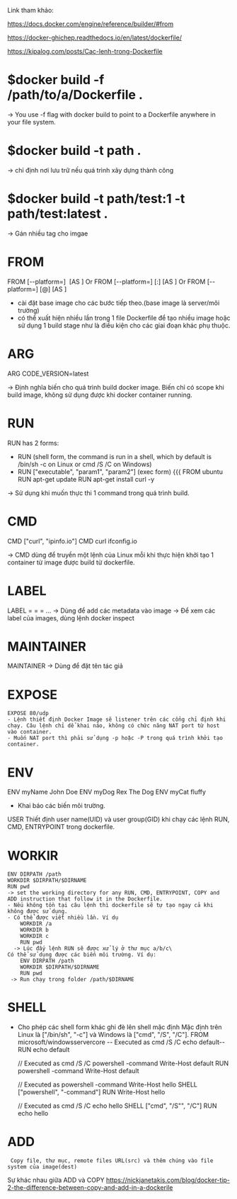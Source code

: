 Link tham khảo:

https://docs.docker.com/engine/reference/builder/#from

https://docker-ghichep.readthedocs.io/en/latest/dockerfile/

https://kipalog.com/posts/Cac-lenh-trong-Dockerfile

# $docker build -f /path/to/a/Dockerfile .
-> You use -f flag with docker build to point to a Dockerfile anywhere in your file system.

# $docker build -t path .
-> chỉ định nơi lưu trữ nếu quá trình xây dựng thành công

# $docker build -t path/test:1 -t path/test:latest .
-> Gán nhiều tag cho imgae

# FROM
FROM [--platform=<platform>] <image> [AS <name>]
Or
FROM [--platform=<platform>] <image>[:<tag>] [AS <name>]
Or
FROM [--platform=<platform>] <image>[@<digest>] [AS <name>]

  - cài đặt base image cho các bước tiếp theo.(base image là server/môi trường) 
  - có thể xuất hiện nhiều lần trong 1 file Dockerfile để tạo nhiều image hoặc sử dụng 1 build stage như là điều kiện cho các giai đoạn khác phụ thuộc.

# ARG
  ARG  CODE_VERSION=latest
  
  -> Định nghĩa biến cho quá trình build docker image. Biến chỉ có scope khi build image, không sử dụng được khi docker container running.

# RUN
RUN has 2 forms:
  - RUN <command> (shell form, the command is run in a shell, which by default is /bin/sh -c on Linux or cmd /S /C on Windows)
  - RUN ["executable", "param1", "param2"] (exec form)
  {{{
    FROM ubuntu
    RUN apt-get update
    RUN apt-get install curl -y
 
  -> Sử dụng khi muốn thực thi 1 command trong quá trình build.
  
# CMD
  CMD ["curl", "ipinfo.io"]
  CMD curl ifconfig.io
  
  -> CMD dùng để truyền một lệnh của Linux mỗi khi thực hiện khởi tạo 1 container từ image được build từ dockerfile.
  
# LABEL
  LABEL <key>=<value> <key>=<value> <key>=<value> ...
  -> Dùng để add các metadata vào image
  -> Để xem các label của images, dùng lệnh docker inspect 
 
# MAINTAINER
  MAINTAINER <name>
  -> Dùng để đặt tên tác giả
  
# EXPOSE
    EXPOSE 80/udp
    - Lệnh thiết định Docker Image sẽ listener trên các cổng chỉ định khi chạy. Câu lệnh chỉ dể khai náo, không có chức năng NAT port từ host vào container.
    - Muốn NAT port thì phải sử dụng -p hoặc -P trong quá trình khởi tạo container.
    
# ENV
  ENV myName John Doe
  ENV myDog Rex The Dog
  ENV myCat fluffy
  
  - Khai báo các biến môi trường.
  
USER
  Thiết định user name(UID) và user group(GID) khi chạy các lệnh RUN, CMD, ENTRYPOINT trong dockerfile.
  
# WORKIR
    ENV DIRPATH /path
    WORKDIR $DIRPATH/$DIRNAME
    RUN pwd
    -> set the working directory for any RUN, CMD, ENTRYPOINT, COPY and ADD instruction that follow it in the Dockerfile.
    - Nếu không tồn tại câu lệnh thì dockerfile sẽ tự tạo ngay cả khi không được sử dụng.
    - Có thể được viết nhiều lần. Ví dụ
        WORKDIR /a
        WORKDIR b
        WORKDIR c
        RUN pwd
      -> Lúc đấy lệnh RUN sẽ được xử lý ở thư mục a/b/c\
    Có thể sử dụng được các biến môi trường. Ví dụ:
        ENV DIRPATH /path
        WORKDIR $DIRPATH/$DIRNAME
        RUN pwd
     -> Run chạy trong folder /path/$DIRNAME

# SHELL
  - Cho phép các shell form khác ghi đè lên shell mặc định
  Mặc định trên Linux là ["/bin/sh", "-c"] và Windows là ["cmd", "/S", "/C"].
      FROM microsoft/windowsservercore
       -- Executed as cmd /S /C echo default--
      RUN echo default

      // Executed as cmd /S /C powershell -command Write-Host default
      RUN powershell -command Write-Host default

      // Executed as powershell -command Write-Host hello
      SHELL ["powershell", "-command"]
      RUN Write-Host hello

      // Executed as cmd /S /C echo hello
      SHELL ["cmd", "/S"", "/C"]
      RUN echo hello
     
# ADD
     Copy file, thư mục, remote files URL(src) và thêm chúng vào file system của image(dest)
     
     
     
 Sự khác nhau giữa ADD và COPY
 https://nickjanetakis.com/blog/docker-tip-2-the-difference-between-copy-and-add-in-a-dockerile
  
